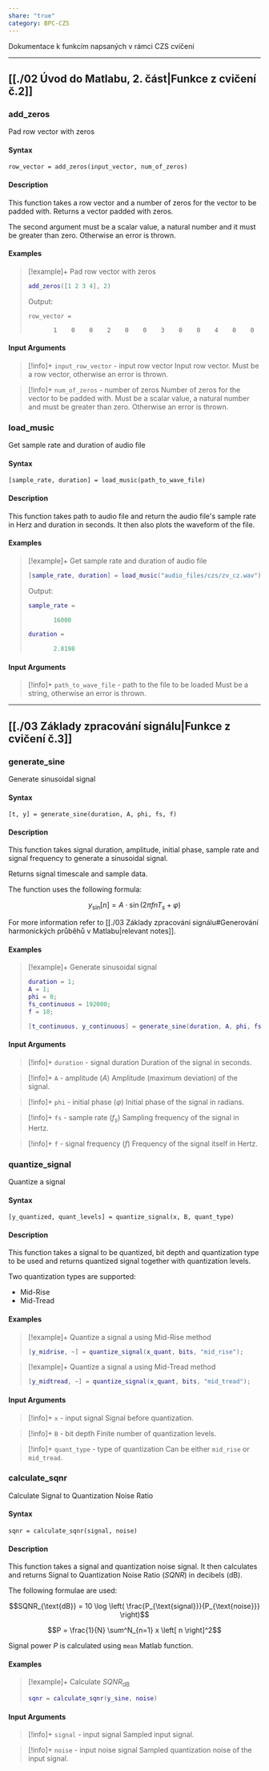 ```yaml
---
share: "true"
category: BPC-CZS
---
```


Dokumentace k funkcím napsaných v rámci CZS cvičení

---


## [[./02 Úvod do Matlabu, 2. část|Funkce z cvičení č.2]]


### add_zeros

Pad row vector with zeros

#### Syntax

<pre><code>row_vector = add_zeros(input_vector, num_of_zeros)</code></pre>

#### Description

This function takes a row vector and a number of zeros for the vector to be padded with. Returns a vector padded with zeros.

The second argument must be a scalar value, a natural number and it must be greater than zero. Otherwise an error is thrown.

#### Examples

> [!example]+ Pad row vector with zeros
> ```matlab
> add_zeros([1 2 3 4], 2)
> ```
> 
> Output:
> 
> ```
> row_vector =
> 
>        1    0    0    2    0    0    3    0    0    4    0    0
> ```

#### Input Arguments

> [!info]+ `input_row_vector` - input row vector
> Input row vector. Must be a row vector, otherwise an error is thrown.

> [!info]+ `num_of_zeros` - number of zeros
> Number of zeros for the vector to be padded with. Must be a scalar value, a natural number and must be greater than zero. Otherwise an error is thrown.

### load_music

Get sample rate and duration of audio file

#### Syntax

<pre><code>[sample_rate, duration] = load_music(path_to_wave_file)</code></pre>

#### Description

This function takes path to audio file and return the audio file's sample rate in Herz and duration in seconds. It then also plots the waveform of the file.

#### Examples

> [!example]+ Get sample rate and duration of audio file
> ```matlab
> [sample_rate, duration] = load_music("audio_files/czs/zv_cz.wav")
> ```
>
> Output:
> ```matlab
> sample_rate =
> 
>        16000
>
>duration =
>
>        2.8198
> ```

#### Input Arguments

> [!info]+ `path_to_wave_file` - path to the file to be loaded
> Must be a string, otherwise an error is thrown.

---

## [[./03 Základy zpracování signálu|Funkce z cvičení č.3]]

### generate_sine

Generate sinusoidal signal

#### Syntax

<pre><code>[t, y] = generate_sine(duration, A, phi, fs, f)</code></pre>

#### Description

This function takes signal duration, amplitude, initial phase, sample rate and signal frequency to generate a sinusoidal signal.

Returns signal timescale and sample data.

The function uses the following formula:

$$y_{\sin} [n] = A \cdot \sin (2 \pi f n T_s + \varphi)$$

For more information refer to [[./03 Základy zpracování signálu#Generování harmonických průběhů v Matlabu|relevant notes]].

#### Examples

> [!example]+ Generate sinusoidal signal
> ```matlab
> duration = 1;
> A = 1;
> phi = 0;
> fs_continuous = 192000;
> f = 10;
>
> [t_continuous, y_continuous] = generate_sine(duration, A, phi, fs_continuous, f);
> ```

#### Input Arguments

> [!info]+ `duration` - signal duration
> Duration of the signal in seconds.

> [!info]+ `A` - amplitude ($A$)
> Amplitude (maximum deviation) of the signal.

> [!info]+ `phi` - initial phase ($\varphi$)
> Initial phase of the signal in radians.

> [!info]+ `fs` - sample rate ($f_s$)
> Sampling frequency of the signal in Hertz.

> [!info]+ `f` - signal frequency ($f$)
> Frequency of the signal itself in Hertz.

### quantize_signal

Quantize a signal

#### Syntax

<pre><code>[y_quantized, quant_levels] = quantize_signal(x, B, quant_type)</code></pre>

#### Description

This function takes a signal to be quantized, bit depth and quantization type to be used and returns quantized signal together with quantization levels.

Two quantization types are supported:
- Mid-Rise
- Mid-Tread

#### Examples

> [!example]+ Quantize a signal a using Mid-Rise method
> ```matlab
> [y_midrise, ~] = quantize_signal(x_quant, bits, "mid_rise");
> ```

> [!example]+ Quantize a signal a using Mid-Tread method
> ```matlab
> [y_midtread, ~] = quantize_signal(x_quant, bits, "mid_tread");
> ```

#### Input Arguments

> [!info]+ `x` - input signal
> Signal before quantization.

> [!info]+ `B` - bit depth
> Finite number of quantization levels.

> [!info]+ `quant_type` - type of quantization
> Can be either `mid_rise` or `mid_tread`.

### calculate_sqnr

Calculate Signal to Quantization Noise Ratio

#### Syntax

<pre><code>sqnr = calculate_sqnr(signal, noise)</code></pre>

#### Description

This function takes a signal and quantization noise signal. It then calculates and returns Signal to Quantization Noise Ratio ($SQNR$) in decibels (dB).

The following formulae are used:

$$SQNR_{\text{dB}} = 10 \log \left( \frac{P_{\text{signal}}}{P_{\text{noise}}} \right)$$

$$P = \frac{1}{N} \sum^N_{n=1} x \left[ n \right]^2$$

Signal power $P$ is calculated using `mean` Matlab function.

#### Examples

> [!example]+ Calculate $SQNR_{\text{dB}}$
> ```matlab
> sqnr = calculate_sqnr(y_sine, noise)
> ```

#### Input Arguments

> [!info]+ `signal` - input signal
> Sampled input signal.

> [!info]+ `noise` - input noise signal
> Sampled quantization noise of the input signal.

